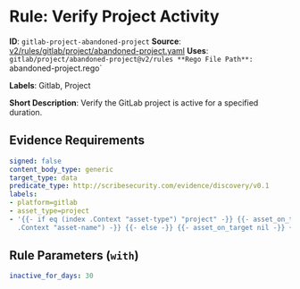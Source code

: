 # Rule: Verify Project Activity

**ID**: `gitlab-project-abandoned-project`
**Source**: [v2/rules/gitlab/project/abandoned-project.yaml](https://github.com/scribe-public/sample-policies/v2/rules/gitlab/project/abandoned-project.yaml)
**Uses**: `gitlab/project/abandoned-project@v2/rules
**Rego File Path**: `abandoned-project.rego`

**Labels**: Gitlab, Project

**Short Description**: Verify the GitLab project is active for a specified duration.

## Evidence Requirements

```yaml
signed: false
content_body_type: generic
target_type: data
predicate_type: http://scribesecurity.com/evidence/discovery/v0.1
labels:
- platform=gitlab
- asset_type=project
- '{{- if eq (index .Context "asset-type") "project" -}} {{- asset_on_target (index
  .Context "asset-name") -}} {{- else -}} {{- asset_on_target nil -}} {{- end -}}'
```
## Rule Parameters (`with`)

```yaml
inactive_for_days: 30
```

